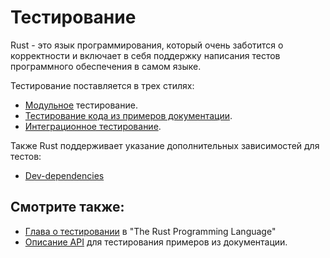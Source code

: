 # Тестирование

Rust - это язык программирования, который очень заботится о корректности и
включает в себя поддержку написания тестов программного обеспечения в самом языке.

Тестирование поставляется в трех стилях:

- [Модульное](testing/unit_testing.md) тестирование.
- [Тестирование кода из примеров документации](testing/doc_testing.md).
- [Интеграционное тестирование](testing/integration_testing.md).

Также Rust поддерживает указание дополнительных зависимостей для тестов:

- [Dev-dependencies](testing/dev_dependencies.md)

## Смотрите также:

- [Глава о тестировании](https://doc.rust-lang.org/book/ch11-00-testing.html) в "The Rust Programming Language"
- [Описание API](https://rust-lang-nursery.github.io/api-guidelines/documentation.html) для тестирования примеров из документации.
